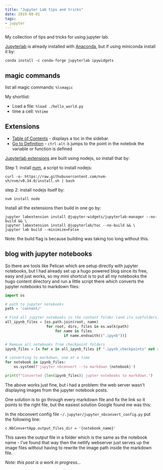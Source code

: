 ```yaml
---
title: "Jupyter Lab tips and tricks"
date: 2019-08-01
tags:
- jupyter
---
```


My collection of tips and tricks for using jupyter lab.

[Jupyterlab](https://jupyterlab.readthedocs.io/en/stable/) is already installed with [Anaconda](https://www.anaconda.com/distribution/), but if using miniconda install it by:

`conda install -c conda-forge jupyterlab ipywidgets`

## magic commands

list all magic commands: `%lsmagic`

My shortlist:

- Load a file: `%load ./hello_world.py`
- time a cell: `%%time`

## Extensions

- [Table of Contents](https://github.com/jupyterlab/jupyterlab-toc) - displays a toc in the sidebar.
- [Go to Definition](https://github.com/krassowski/jupyterlab-go-to-definition) - `ctrl-alt-b` jumps to the point in the notebok the variable or function is defined

[Jupyterlab extensions](https://www.npmjs.com/search?q=keywords:jupyterlab-extension) are built using nodejs, so install that by:

Step 1: install [nvm](https://github.com/nvm-sh/nvm#install--update-script), a script to install nodejs:

`curl -o- https://raw.githubusercontent.com/nvm-sh/nvm/v0.34.0/install.sh | bash`

step 2: install nodejs itself by:

`nvm install node`

Install all the extensions then build in one go by:

```
jupyter labextension install @jupyter-widgets/jupyterlab-manager --no-build && \
jupyter labextension install @jupyterlab/toc --no-build && \
jupyter lab build --minimize=False
```

Note: the build flag is because building was taking too long without this.

## blog with jupyter notebooks

So there are tools like Pelican which are setup directly with jupyter notebooks, but I had already set up a hugo powered blog since its free, easy and just works, so my mini shortcut is to put all my notebooks the hugo content directory and run a little script there which converts the jupyter notebooks to markdown files:

```python
import os

# path to jupyter notebooks 
path = 'content/'

# Find all jupyter notebooks in the content folder (and its subfolders)
all_ipynb_files = [os.path.join(root, name)
                   for root, dirs, files in os.walk(path)
                       for name in files
                           if name.endswith((".ipynb"))]

# Remove all notebooks from checkpoint folders
ipynb_files = [x for x in all_ipynb_files if ".ipynb_checkpoints" not in x]

# converting to markdown, one at a time
for notebook in ipynb_files:
    os.system(f'jupyter nbconvert --to markdown {notebook}')

print(f"Converted {len(ipynb_files)} jupter notebooks to markdown.")
```

The above works just fine, but i had a problem: the web server wasn't displaying images from the jupyter notebook posts.

One solution is to go through every markdown file and fix the link so it points to the right file, but the easiest solution Google found me was this:

In the nbconvert config file `~/.jupyter/jupyter_nbconvert_config.py` put the following line:

`c.NbConvertApp.output_files_dir = '{notebook_name}'`

This saves the output file in a folder which is the same as the notebook name - I've found that way then the netlify webserver just serves up the image files without having to rewrite the image path inside the markdown file.


_Note: this post is a work in progress..._

